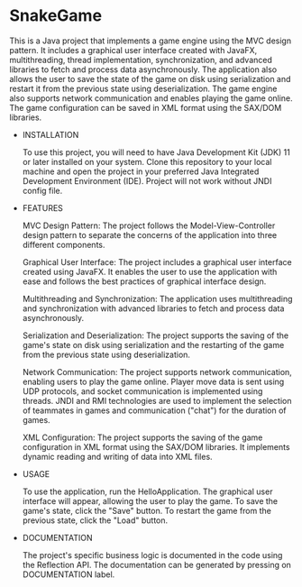 # SnakeGame
This is a Java project that implements a game engine using the MVC design pattern. It includes a graphical user interface created with JavaFX, multithreading, thread implementation, synchronization, and advanced libraries to fetch and process data asynchronously. The application also allows the user to save the state of the game on disk using serialization and restart it from the previous state using deserialization. The game engine also supports network communication and enables playing the game online. The game configuration can be saved in XML format using the SAX/DOM libraries.

- INSTALLATION

    To use this project, you will need to have Java Development Kit (JDK) 11 or later installed on your system. Clone this repository to your local machine and open the project in your preferred Java Integrated Development Environment (IDE). Project will not work without JNDI config file.

- FEATURES

    MVC Design Pattern: The project follows the Model-View-Controller design pattern to separate the concerns of the application into three different components.

    Graphical User Interface: The project includes a graphical user interface created using JavaFX. It enables the user to use the application with ease and follows the best practices of graphical interface design.

    Multithreading and Synchronization: The application uses multithreading and synchronization with advanced libraries to fetch and process data asynchronously.

    Serialization and Deserialization: The project supports the saving of the game's state on disk using serialization and the restarting of the game from the previous state using deserialization.

    Network Communication: The project supports network communication, enabling users to play the game online. Player move data is sent using UDP protocols, and socket communication is implemented using threads. JNDI and RMI technologies are used to implement the selection of teammates in games and communication ("chat") for the duration of games.

    XML Configuration: The project supports the saving of the game configuration in XML format using the SAX/DOM libraries. It implements dynamic reading and writing of data into XML files.

- USAGE

    To use the application, run the HelloApplication. The graphical user interface will appear, allowing the user to play the game. To save the game's state, click the "Save" button. To restart the game from the previous state, click the "Load" button.

- DOCUMENTATION

    The project's specific business logic is documented in the code using the Reflection API. The documentation can be generated by pressing on DOCUMENTATION label.
